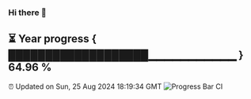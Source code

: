 ### Hi there 👋
⏳ Year progress { ███████████████████▁▁▁▁▁▁▁▁▁▁▁ } 64.96 %
---
⏰ Updated on Sun, 25 Aug 2024 18:19:34 GMT
![Progress Bar CI](https://github.com/liununu/liununu/workflows/Progress%20Bar%20CI/badge.svg)
